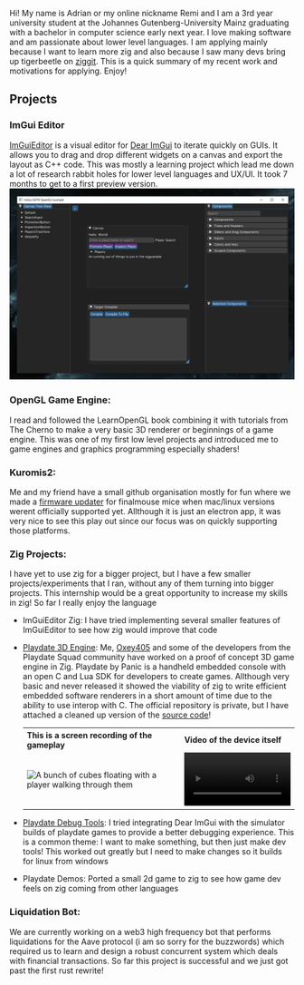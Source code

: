 Hi! My name is Adrian or my online nickname Remi and I am a 3rd year university student at the Johannes Gutenberg-University Mainz graduating with a bachelor in computer science early next year. I love making software and am passionate about lower level languages. I am applying mainly because I want to learn more zig and also because I saw many devs bring up tigerbeetle on [ziggit](https://ziggit.dev). This is a quick summary of my recent work and motivations for applying. Enjoy!

## Projects
### ImGui Editor
[ImGuiEditor](https://github.com/randomcmd/ImGuiEditor) is a visual editor for [Dear ImGui](https://github.com/ocornut/imgui) to iterate quickly on GUIs. It allows you to drag and drop different widgets on a canvas and export the layout as C++ code. This was mostly a learning project which lead me down a lot of research rabbit holes for lower level languages and UX/UI. It took 7 months to get to a first preview version.
![](visuals/imgui_editor_screenshot.png)

### OpenGL Game Engine:
I read and followed the LearnOpenGL book combining it with tutorials from The Cherno to make a very basic 3D renderer or beginnings of a game engine. This was one of my first low level projects and introduced me to game engines and graphics programming especially shaders!





### Kuromis2:
Me and my friend have a small github organisation mostly for fun where we made a [firmware updater](https://github.com/kuromis-2/finalware) for finalmouse mice when mac/linux versions werent officially supported yet. Allthough it is just an electron app, it was very nice to see this play out since our focus was on quickly supporting those platforms.

### Zig Projects:
I have yet to use zig for a bigger project, but I have a few smaller projects/experiments that I ran, without any of them turning into bigger projects. This internship would be a great opportunity to increase my skills in zig! So far I really enjoy the language

- ImGuiEditor Zig: I have tried implementing several smaller features of ImGuiEditor to see how zig would improve that code

- [Playdate 3D Engine](<Zig Embedded 3D Renderer>): Me, [Oxey405](https://oxey405.com) and some of the developers from the Playdate Squad community have worked on a proof of concept 3D game engine in Zig. Playdate by Panic is a handheld embedded console with an open C and Lua SDK for developers to create games. Allthough very basic and never released it showed the viability of zig to write efficient embedded software renderers in a short amount of time due to the ability to use interop with C. The official repository is private, but I have attached a cleaned up version of the [source code](<Zig Embedded 3D Renderer>)!


    <table>
        <tr>
            <th>
                This is a screen recording of the gameplay
            </th>
            <th>
                Video of the device itself
            </th>
        </tr>
        <tr>
            <td>
                <img src="visuals/zig_renderer_screen_recording.png" alt="A bunch of cubes floating with a player walking through them">
            </td>
            <td>
                <video src="https://github.com/user-attachments/assets/588c3d78-28bc-48d9-8105-6ad4651a98fa" controls style="max-width: 100%;" autoplay alt="A video of a yellow playdate console playing the cube game"></video>  
            </td>
        </tr>
    </table>

- [Playdate Debug Tools](<Zig Debug Tools>): I tried integrating Dear ImGui with the simulator builds of playdate games to provide a better debugging experience. This is a common theme: I want to make something, but then just make dev tools! This worked out greatly but I need to make changes so it builds for linux from windows

- Playdate Demos: Ported a small 2d game to zig to see how game dev feels on zig coming from other languages

### Liquidation Bot:
We are currently working on a web3 high frequency bot that performs liquidations for the Aave protocol (i am so sorry for the buzzwords) which required us to learn and design a robust concurrent system which deals with financial transactions. So far this project is successful and we just got past the first rust rewrite!

